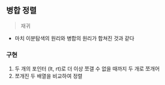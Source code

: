 ## 병합 정렬

> 재귀

- 마치 이분탐색의 원리와 병합의 원리가 합쳐진 것과 같다

### 구현

1. 두 개의 포인터 (lt, rt)로 더 이상 쪼갤 수 없을 때까지 두 개로 쪼개어
2. 쪼개진 두 배열을 비교하여 정렬
